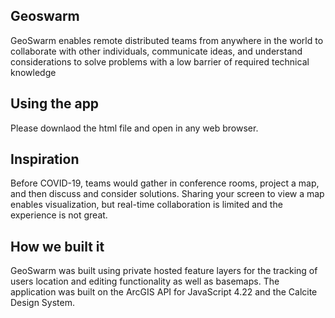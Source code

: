 ## Geoswarm

GeoSwarm enables remote distributed teams from anywhere in the world to collaborate with other individuals, communicate ideas, and understand considerations to solve problems with a low barrier of required technical knowledge

## Using the app

Please downlaod the html file and open in any web browser.

## Inspiration

Before COVID-19, teams would gather in conference rooms, project a map, and then discuss and consider solutions. Sharing your screen to view a map enables visualization, but real-time collaboration is limited and the experience is not great.  

## How we built it

GeoSwarm was built using private hosted feature layers for the tracking of users location and editing functionality as well as basemaps. The application was built on the ArcGIS API for JavaScript 4.22 and the Calcite Design System.
